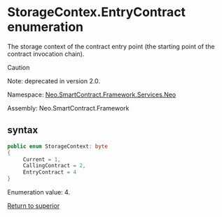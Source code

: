 # StorageContex.EntryContract enumeration

The storage context of the contract entry point (the starting point of the contract invocation chain).

> [!Caution]
> Note: deprecated in version 2.0.

Namespace: [Neo.SmartContract.Framework.Services.Neo](../../neo.md)

Assembly: Neo.SmartContract.Framework

## syntax

```c#
public enum StorageContext: byte
{
     Current = 1,
     CallingContract = 2,
     EntryContract = 4
}
```

Enumeration value: 4.



[Return to superior](../StorageContex.md)
